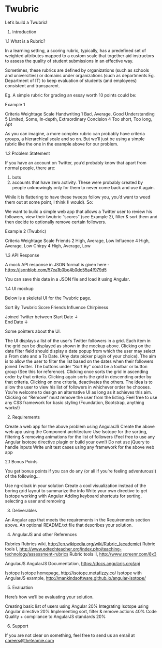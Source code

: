 # Twubric
Let’s build a Twubric!

1. Introduction

1.1 What is a Rubric?

In a learning setting, a scoring rubric, typically, has a predefined set of weighted attributes mapped to a custom scale that together aid instructors to assess the quality of student submissions in an effective way.

Sometimes, these rubrics are defined by organizations (such as schools and universities) or domains under organizations (such as departments Eg. Department of IT) to keep evaluation of students (and employees) consistent and transparent.

Eg. A simple rubric for grading an essay worth 10 points could be:

Example 1

Criteria
Weightage
Scale
Handwriting
1
Bad, Average, Good
Understanding
5
Limited, Some, In-depth, Extraordinary
Concision
4
Too short, Too long, Apt

As you can imagine, a more complex rubric can probably have criteria groups, a hierarchical scale and so on. But we’ll just be using a simple rubric like the one in the example above for our problem.

1.2 Problem Statement

If you have an account on Twitter, you’d probably know that apart from normal people, there are:

1. bots
2. accounts that have zero activity. These were probably created by people unknowingly only for them to never come back and use it again.

While it is flattering to have these tweeps follow you, you’d want to weed them out at some point, I think (I would). So:

We want to build a simple web app that allows a Twitter user to review his followers, view their twubric “scores” (see Example 2), filter & sort them and then decide to optionally remove certain followers.

Example 2 (Twubric)

Criteria
Weightage
Scale
Friends
2
High, Average, Low
Influence
4
High, Average, Low
Chirpy
4
High, Average, Low


1.3 API Response

A mock API response in JSON format is given here - https://jsonblob.com/57ea1b0be4b0dc55a4f979d5

You can save this data in a JSON file and load it using Angular.


1.4 UI mockup

Below is a skeletal UI for the Twubric page.

<SampleUI>

Sort By
Twubric Score
Friends
Influence
Chirpiness

Joined Twitter between
Start Date                                                              ↓   
End Date                                                                ↓



</SampleUI>

Some pointers about the UI.

The UI displays a list of the user’s Twitter followers in a grid. Each item in the grid can be displayed as shown in the mockup above.
Clicking on the date filter field should display a date popup from which the user may select a From date and a To Date. (Any date picker plugin of your choice). The aim is to allow the user to filter the list based on the dates when their followers joined Twitter.
The buttons under “Sort By” could be a toolbar or button group (See this for reference). Clicking once sorts the grid in ascending order by that criteria. Clicking again sorts the grid in descending order by that criteria. Clicking on one criteria, deactivates the others. The idea is to allow the user to view his list of followers in whichever order he chooses. You’re welcome to design an alternative UI as long as it achieves this aim.
Clicking on “Remove” must remove the user from the listing.
Feel free to use any CSS framework for basic styling (Foundation, Bootstrap, anything works!)

2. Requirements

Create a web app for the above problem using AngularJS
Create the above web app using the Component architecture
Use Isotope for the sorting, filtering & removing animations for the list of followers (Feel free to use any Angular Isotope directive plugin or build your own!)
Do not use jQuery to handle inputs
Write unit test cases using any framework for the above web app

2.1 Bonus Points

You get bonus points if you can do any (or all if you’re feeling adventurous!) of the following...

Use ng-cloak in your solution
Create a cool visualization instead of the boring grid layout to summarize the info
Write your own directive to get Isotope working with Angular
Adding keyboard shortcuts for sorting, selecting a user and removing


3. Deliverables

An Angular app that meets the requirements in the Requirements section above.
An optional README.txt file that describes your solution.


4. AngularJS and other References

Rubrics
Rubrics wiki, http://en.wikipedia.org/wiki/Rubric_(academic)
Rubric tools I, http://www.edtechteacher.org/index.php/teaching-technology/assessment-rubrics
Rubric tools II, http://www.screenr.com/8x3

AngularJS
AngularJS Documentation, https://docs.angularjs.org/api

Isotope
Isotope homepage, http://isotope.metafizzy.co/
Isotope with AngularJS example, http://mankindsoftware.github.io/angular-isotope/


5. Evaluation

Here’s how we’ll be evaluating your solution.

Creating basic list of users using Angular
20%
Integrating Isotope using Angular directive
20%
Implementing sort, filter & remove actions
40%
Code Quality + compliance to AngularJS standards
20%


6. Support

If you are not clear on something, feel free to send us an email at careers@theteamie.com



